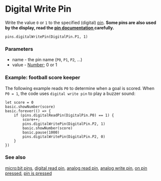 # Digital Write Pin

Write the value ``0`` or ``1`` to the specified (digital) [pin](/device/pins). **Some pins are also used by the display, read the [pin documentation ](/device/pins) carefully.**

```sig
pins.digitalWritePin(DigitalPin.P1, 1)
```

### Parameters

* name - the pin name (``P0``, ``P1``, ``P2``, ...)
* value - [Number](/reference/types/number); 0 or 1

### Example: football score keeper

The following example reads `P0` to determine when a goal is scored. When `P0 = 1`, the code uses `digital write pin` to play a buzzer sound:

```blocks
let score = 0
basic.showNumber(score)
basic.forever(() => {
    if (pins.digitalReadPin(DigitalPin.P0) == 1) {
        score++;
        pins.digitalWritePin(DigitalPin.P2, 1)
        basic.showNumber(score)
        basic.pause(1000)
        pins.digitalWritePin(DigitalPin.P2, 0)
    }
})
```

### See also

[micro:bit pins](/device/pins), [digital read pin](/reference/pins/digital-read-pin), [analog read pin](/reference/pins/analog-read-pin), [analog write pin](/reference/pins/analog-write-pin), [on pin pressed](/reference/input/on-pin-pressed), [pin is pressed](/reference/pins/pin-is-pressed)


